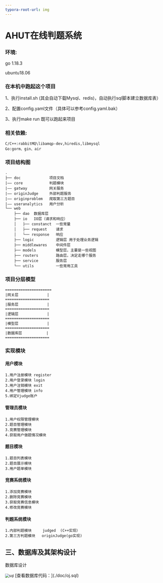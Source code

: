 ```yaml
---
typora-root-url: img
---
```


# AHUT在线判题系统
### 环境:
go 1.18.3

ubuntu18.06
### 在本机中跑起这个项目
1、执行install.sh (其会自动下载Mysql、redis)，自动执行sql脚本建立数据库表）

2、配置config.yaml文件（具体可以参考config.yaml.bak）

3、执行make run 既可以跑起来项目

### 相关依赖:
    C/C++:rabbitMQ\libamqp-dev,hiredis,libmysql
    Go:gorm、gin、air

### 项目结构图
    .
    ├── doc             项目文档
    |—— core            判题模块
    |—— gatway          网关服务
    |—— originJudge     外部判题服务
    |—— originproblem   爬取第三方题目
    |—— useranalytics   用户分析
    └── web
        ├── dao  数据库层
        ├── io   IO层（请求和响应）
        │   ├── constanct  一些常量
        │   ├── request    请求
        │   └── response   响应
        ├── logic          逻辑层 用于处理业务逻辑
        ├── middlewares    中间件层
        ├── models         模型层，主要是一些视图
        ├── routers        路由层，决定走哪个服务
        ├── service        服务层
        └── utils          一些常用工具
### 项目分层模型
    =====================
    |网关层             |
    ====================
    |服务层             |
    ====================
    |逻辑层             |
    ====================
    |模型层             |
    ====================
    |数据库层           |
    ====================
### 实现模块

#### 用户模块
    1.用户注册模块 register
    2.用户登录模块 login
    3.用户注销模块 exit
    4.用户管理模块 info
    5.绑定Vjudge账户
#### 管理员模块

    1.用户权限管理模块 
    2.题目管理模块
    3.竞赛管理模块
    4.获取用户做题情况模块
#### 题目模块
    1.题目列表模块
    2.题目展示模块
    3.用户题单模块
#### 竞赛系统模块
    1.添加竞赛模块
    2.删除竞赛模块
    3.获取竞赛信息模块
    4.修改竞赛模块
#### 判题系统模块
    1.内部判题模块     judged  (C++实现）
    2.第三方判题模块   originJudge(go实现)
## 三、数据库及其架构设计

数据库设计

<img src="./img/sql.png" alt="sql" style="zoom: 80%;" />
[查看数据库代码：](./doc/oj.sql)